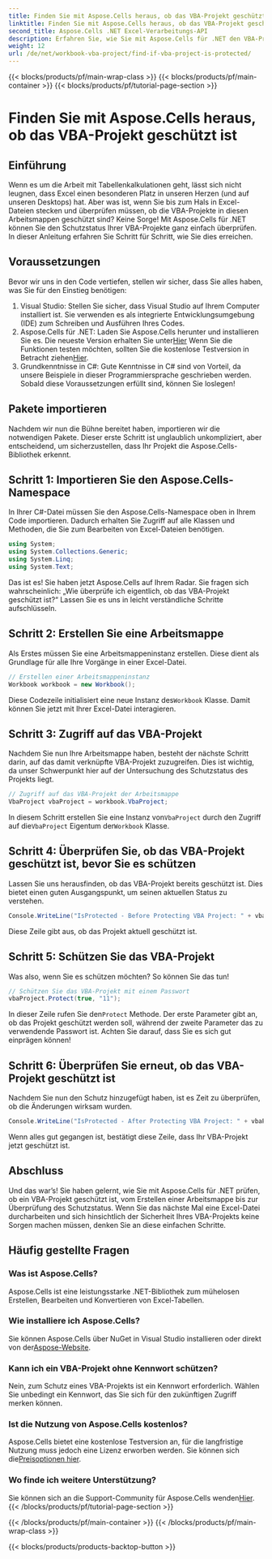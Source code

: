 ```yaml
---
title: Finden Sie mit Aspose.Cells heraus, ob das VBA-Projekt geschützt ist
linktitle: Finden Sie mit Aspose.Cells heraus, ob das VBA-Projekt geschützt ist
second_title: Aspose.Cells .NET Excel-Verarbeitungs-API
description: Erfahren Sie, wie Sie mit Aspose.Cells für .NET den VBA-Projektschutzstatus in Excel von der Erstellung bis zur Überprüfung überprüfen. Einfache Anleitung mit Codebeispielen.
weight: 12
url: /de/net/workbook-vba-project/find-if-vba-project-is-protected/
---
```


{{< blocks/products/pf/main-wrap-class >}}
{{< blocks/products/pf/main-container >}}
{{< blocks/products/pf/tutorial-page-section >}}

# Finden Sie mit Aspose.Cells heraus, ob das VBA-Projekt geschützt ist

## Einführung
Wenn es um die Arbeit mit Tabellenkalkulationen geht, lässt sich nicht leugnen, dass Excel einen besonderen Platz in unseren Herzen (und auf unseren Desktops) hat. Aber was ist, wenn Sie bis zum Hals in Excel-Dateien stecken und überprüfen müssen, ob die VBA-Projekte in diesen Arbeitsmappen geschützt sind? Keine Sorge! Mit Aspose.Cells für .NET können Sie den Schutzstatus Ihrer VBA-Projekte ganz einfach überprüfen. In dieser Anleitung erfahren Sie Schritt für Schritt, wie Sie dies erreichen.
## Voraussetzungen
Bevor wir uns in den Code vertiefen, stellen wir sicher, dass Sie alles haben, was Sie für den Einstieg benötigen:
1. Visual Studio: Stellen Sie sicher, dass Visual Studio auf Ihrem Computer installiert ist. Sie verwenden es als integrierte Entwicklungsumgebung (IDE) zum Schreiben und Ausführen Ihres Codes.
2.  Aspose.Cells für .NET: Laden Sie Aspose.Cells herunter und installieren Sie es. Die neueste Version erhalten Sie unter[Hier](https://releases.aspose.com/cells/net/) Wenn Sie die Funktionen testen möchten, sollten Sie die kostenlose Testversion in Betracht ziehen[Hier](https://releases.aspose.com/).
3. Grundkenntnisse in C#: Gute Kenntnisse in C# sind von Vorteil, da unsere Beispiele in dieser Programmiersprache geschrieben werden.
Sobald diese Voraussetzungen erfüllt sind, können Sie loslegen!
## Pakete importieren
Nachdem wir nun die Bühne bereitet haben, importieren wir die notwendigen Pakete. Dieser erste Schritt ist unglaublich unkompliziert, aber entscheidend, um sicherzustellen, dass Ihr Projekt die Aspose.Cells-Bibliothek erkennt.
## Schritt 1: Importieren Sie den Aspose.Cells-Namespace
In Ihrer C#-Datei müssen Sie den Aspose.Cells-Namespace oben in Ihrem Code importieren. Dadurch erhalten Sie Zugriff auf alle Klassen und Methoden, die Sie zum Bearbeiten von Excel-Dateien benötigen.
```csharp
using System;
using System.Collections.Generic;
using System.Linq;
using System.Text;
```
Das ist es! Sie haben jetzt Aspose.Cells auf Ihrem Radar.
Sie fragen sich wahrscheinlich: „Wie überprüfe ich eigentlich, ob das VBA-Projekt geschützt ist?“ Lassen Sie es uns in leicht verständliche Schritte aufschlüsseln.
## Schritt 2: Erstellen Sie eine Arbeitsmappe
Als Erstes müssen Sie eine Arbeitsmappeninstanz erstellen. Diese dient als Grundlage für alle Ihre Vorgänge in einer Excel-Datei.
```csharp
// Erstellen einer Arbeitsmappeninstanz
Workbook workbook = new Workbook();
```
 Diese Codezeile initialisiert eine neue Instanz des`Workbook` Klasse. Damit können Sie jetzt mit Ihrer Excel-Datei interagieren.
## Schritt 3: Zugriff auf das VBA-Projekt
Nachdem Sie nun Ihre Arbeitsmappe haben, besteht der nächste Schritt darin, auf das damit verknüpfte VBA-Projekt zuzugreifen. Dies ist wichtig, da unser Schwerpunkt hier auf der Untersuchung des Schutzstatus des Projekts liegt.
```csharp
// Zugriff auf das VBA-Projekt der Arbeitsmappe
VbaProject vbaProject = workbook.VbaProject;
```
 In diesem Schritt erstellen Sie eine Instanz von`VbaProject` durch den Zugriff auf die`VbaProject` Eigentum der`Workbook` Klasse.
## Schritt 4: Überprüfen Sie, ob das VBA-Projekt geschützt ist, bevor Sie es schützen
Lassen Sie uns herausfinden, ob das VBA-Projekt bereits geschützt ist. Dies bietet einen guten Ausgangspunkt, um seinen aktuellen Status zu verstehen. 
```csharp
Console.WriteLine("IsProtected - Before Protecting VBA Project: " + vbaProject.IsProtected);
```
Diese Zeile gibt aus, ob das Projekt aktuell geschützt ist. 
## Schritt 5: Schützen Sie das VBA-Projekt
Was also, wenn Sie es schützen möchten? So können Sie das tun! 
```csharp
// Schützen Sie das VBA-Projekt mit einem Passwort
vbaProject.Protect(true, "11");
```
 In dieser Zeile rufen Sie den`Protect` Methode. Der erste Parameter gibt an, ob das Projekt geschützt werden soll, während der zweite Parameter das zu verwendende Passwort ist. Achten Sie darauf, dass Sie es sich gut einprägen können!
## Schritt 6: Überprüfen Sie erneut, ob das VBA-Projekt geschützt ist
Nachdem Sie nun den Schutz hinzugefügt haben, ist es Zeit zu überprüfen, ob die Änderungen wirksam wurden. 
```csharp
Console.WriteLine("IsProtected - After Protecting VBA Project: " + vbaProject.IsProtected);
```
Wenn alles gut gegangen ist, bestätigt diese Zeile, dass Ihr VBA-Projekt jetzt geschützt ist.
## Abschluss
Und das war’s! Sie haben gelernt, wie Sie mit Aspose.Cells für .NET prüfen, ob ein VBA-Projekt geschützt ist, vom Erstellen einer Arbeitsmappe bis zur Überprüfung des Schutzstatus. Wenn Sie das nächste Mal eine Excel-Datei durcharbeiten und sich hinsichtlich der Sicherheit Ihres VBA-Projekts keine Sorgen machen müssen, denken Sie an diese einfachen Schritte. 
## Häufig gestellte Fragen
### Was ist Aspose.Cells?  
Aspose.Cells ist eine leistungsstarke .NET-Bibliothek zum mühelosen Erstellen, Bearbeiten und Konvertieren von Excel-Tabellen.
### Wie installiere ich Aspose.Cells?  
 Sie können Aspose.Cells über NuGet in Visual Studio installieren oder direkt von der[Aspose-Website](https://releases.aspose.com/cells/net/).
### Kann ich ein VBA-Projekt ohne Kennwort schützen?  
Nein, zum Schutz eines VBA-Projekts ist ein Kennwort erforderlich. Wählen Sie unbedingt ein Kennwort, das Sie sich für den zukünftigen Zugriff merken können.
### Ist die Nutzung von Aspose.Cells kostenlos?  
 Aspose.Cells bietet eine kostenlose Testversion an, für die langfristige Nutzung muss jedoch eine Lizenz erworben werden. Sie können sich die[Preisoptionen hier](https://purchase.aspose.com/buy).
### Wo finde ich weitere Unterstützung?  
 Sie können sich an die Support-Community für Aspose.Cells wenden[Hier](https://forum.aspose.com/c/cells/9).
{{< /blocks/products/pf/tutorial-page-section >}}

{{< /blocks/products/pf/main-container >}}
{{< /blocks/products/pf/main-wrap-class >}}

{{< blocks/products/products-backtop-button >}}
